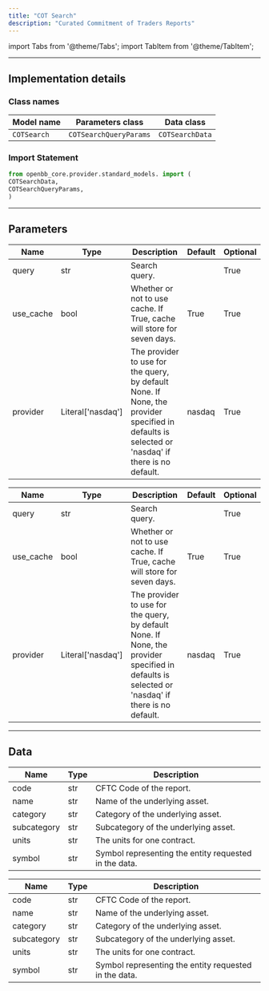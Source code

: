 ```yaml
---
title: "COT Search"
description: "Curated Commitment of Traders Reports"
---
```


<!-- markdownlint-disable MD012 MD031 MD033 -->

import Tabs from '@theme/Tabs';
import TabItem from '@theme/TabItem';

---

## Implementation details

### Class names

| Model name | Parameters class | Data class |
| ---------- | ---------------- | ---------- |
| `COTSearch` | `COTSearchQueryParams` | `COTSearchData` |

### Import Statement

```python
from openbb_core.provider.standard_models. import (
COTSearchData,
COTSearchQueryParams,
)
```

---

## Parameters

<Tabs>

<TabItem value='standard' label='standard'>

| Name | Type | Description | Default | Optional |
| ---- | ---- | ----------- | ------- | -------- |
| query | str | Search query. |  | True |
| use_cache | bool | Whether or not to use cache. If True, cache will store for seven days. | True | True |
| provider | Literal['nasdaq'] | The provider to use for the query, by default None. If None, the provider specified in defaults is selected or 'nasdaq' if there is no default. | nasdaq | True |
</TabItem>

<TabItem value='nasdaq' label='nasdaq'>

| Name | Type | Description | Default | Optional |
| ---- | ---- | ----------- | ------- | -------- |
| query | str | Search query. |  | True |
| use_cache | bool | Whether or not to use cache. If True, cache will store for seven days. | True | True |
| provider | Literal['nasdaq'] | The provider to use for the query, by default None. If None, the provider specified in defaults is selected or 'nasdaq' if there is no default. | nasdaq | True |
</TabItem>

</Tabs>

---

## Data

<Tabs>

<TabItem value='standard' label='standard'>

| Name | Type | Description |
| ---- | ---- | ----------- |
| code | str | CFTC Code of the report. |
| name | str | Name of the underlying asset. |
| category | str | Category of the underlying asset. |
| subcategory | str | Subcategory of the underlying asset. |
| units | str | The units for one contract. |
| symbol | str | Symbol representing the entity requested in the data. |
</TabItem>

<TabItem value='nasdaq' label='nasdaq'>

| Name | Type | Description |
| ---- | ---- | ----------- |
| code | str | CFTC Code of the report. |
| name | str | Name of the underlying asset. |
| category | str | Category of the underlying asset. |
| subcategory | str | Subcategory of the underlying asset. |
| units | str | The units for one contract. |
| symbol | str | Symbol representing the entity requested in the data. |
</TabItem>

</Tabs>

